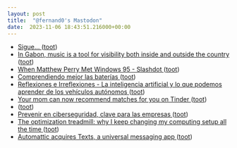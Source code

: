 ```yaml
---
layout: post
title:  "@fernand0's Mastodon"
date:  2023-11-06 18:43:51.216000+00:00
---
```

*  [Sigue… ](https://avecesunafoto.wordpress.com/2023/11/06/sigue) ([toot](https://mastodon.social/@fernand0/111365077808846937))
*  [In Gabon, music is a tool for visibility both inside and outside the country ](https://globalvoices.org/2023/11/04/in-gabon-music-is-a-tool-for-visibility-both-inside-and-outside-the-country) ([toot](https://mastodon.social/@fernand0/111365018865611702))
*  [When Matthew Perry Met Windows 95 - Slashdot ](https://entertainment.slashdot.org/story/23/10/30/0038235/when-matthew-perry-met-windows-9) ([toot](https://mastodon.social/@fernand0/111364759295320586))
*  [Comprendiendo mejor las baterías ](https://fernand0.github.io//comprender-baterias) ([toot](https://mastodon.social/@fernand0/111364720036143048))
*  [
         Reflexiones e Irreflexiones - La inteligencia artificial y lo que podemos aprender de los vehículos autónomos
       ](http://fernand0.blogalia.com//historias/7878) ([toot](https://mastodon.social/@fernand0/111364589827636507))
*  [Your mom can now recommend matches for you on Tinder ](https://www.businessinsider.com/tinder-matchmaker-feature-lets-friends-family-recommend-potential-matches-dating-2023-1) ([toot](https://mastodon.social/@fernand0/111364469607656036))
*  [ ](https://masto.es/@Game8oy_72) ([toot](https://mastodon.social/@fernand0/111364243609535718))
*  [Prevenir en ciberseguridad, clave para las empresas  ](https://www.diariodelaltoaragon.es/noticias/huesca/2023/11/05/prevenir-en-ciberseguridad-clave-para-las-empresas-1688870-daa.html) ([toot](https://mastodon.social/@fernand0/111364210013149155))
*  [The optimization treadmill: why I keep changing my computing setup all the time ](https://ounapuu.ee/posts/2023/10/25/the-optimization-treadmill) ([toot](https://mastodon.social/@fernand0/111364137626103782))
*  [Automattic acquires Texts, a universal messaging app ](https://www.theverge.com/2023/10/24/23928685/automattic-texts-acquisition-universal-messagin) ([toot](https://mastodon.social/@fernand0/111363752238924358))
